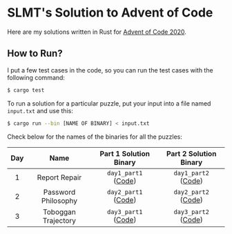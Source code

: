 # SLMT's Solution to Advent of Code

Here are my solutions written in Rust for [Advent of Code 2020](https://adventofcode.com/2020/).

## How to Run?

I put a few test cases in the code, so you can run the test cases with the following command:

```bash
$ cargo test
```

To run a solution for a particular puzzle, put your input into a file named `input.txt` and use this:

```bash
$ cargo run --bin [NAME OF BINARY] < input.txt
```

Check below for the names of the binaries for all the puzzles:

| Day | Name | Part 1 Solution Binary | Part 2 Solution Binary |
|:-:|:-:|:-:|:-:|
| 1 | Report Repair | `day1_part1` ([Code](src/bin/day1_part1.rs)) | `day1_part2` ([Code](src/bin/day1_part2.rs))  |
| 2 | Password Philosophy | `day2_part1` ([Code](src/bin/day2_part1.rs)) | `day2_part2` ([Code](src/bin/day2_part2.rs))  |
| 3 | Toboggan Trajectory | `day3_part1` ([Code](src/bin/day3_part1.rs)) | `day3_part2` ([Code](src/bin/day3_part2.rs))  |
